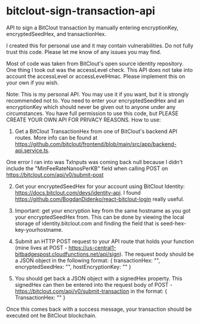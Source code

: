# bitclout-sign-transaction-api
API to sign a BitClout transaction by manually entering encryptionKey, encryptedSeedHex, and transactionHex.

I created this for personal use and it may contain vulnerabilities. Do not fully trust this code. Please let me know of any issues you may find.

Most of code was taken from BitClout's open source identity repository. One thing I took out was the accessLevel check. This API does not take into account the accessLevel or accessLevelHmac. Please implement this on your own if you wish.

Note: This is my personal API. You may use it if you want, but it is strongly recommended not to. You need to enter your encryptedSeedHex and an encryptionKey which should never be given out to anyone under any circumstances. You have full permission to use this code, but PLEASE CREATE YOUR OWN API FOR PRIVACY REASONS.
How to use:

1) Get a BitClout TransactionHex from one of BitClout's backend API routes. More info can be found at https://github.com/bitclout/frontend/blob/main/src/app/backend-api.service.ts.

One error I ran into was TxInputs was coming back null because I didn't include the "MinFeeRateNanosPerKB" field when calling POST on https://bitclout.com/api/v0/submit-post

2) Get your encryptedSeedHex for your account using BitClout Identity: https://docs.bitclout.com/devs/identity-api. I found https://github.com/BogdanDidenko/react-bitclout-login really useful.

3) Important: get your encryption key from the same hostname as you got your encryptedSeedHex from. This can be done by viewing the local storage of identity.bitclout.com and finding the field that is seed-hex-key-yourhostname.

4) Submit an HTTP POST request to your API route that holds your function (mine lives at POST - https://us-central1-bitbadgespost.cloudfunctions.net/api/sign). The request body should be a JSON object in the following format: 
{
  transactionHex: "",
  encryptedSeedHex: "",
  hostEncryptionKey: ""
}

5) You should get back a JSON object with a signedHex property. This signedHex can then be entered into the request body of POST - https://bitclout.com/api/v0/submit-transaction in the format:
{
  TransactionHex: ""
}

Once this comes back with a success message, your transaction should be executed ont he BitClout blockchain.
